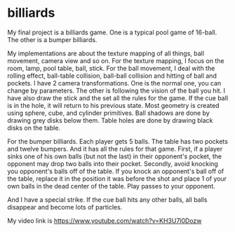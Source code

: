 # billiards
My final project is a billiards game. One is a typical pool game of 16-ball. The
other is a bumper billiards.  

My implementations are about the texture mapping of all things, ball movement,
camera view and so on. For the texture mapping, I focus on the room, lamp, pool
table, ball, stick. For the ball movement, I deal with the rolling effect, ball-table
collision, ball-ball collision and hitting of ball and pockets. I have 2 camera
transformations. One is the normal one, you can change by parameters. The other
is following the vision of the ball you hit. I have also draw the stick and the set all
the rules for the game. If the cue ball is in the hole, it will return to his previous
state. Most geometry is created using sphere, cube, and cylinder primitives. Ball
shadows are done by drawing grey disks below them. Table holes are done by
drawing black disks on the table.  

For the bumper billiards. Each player gets 5 balls. The table has two pockets and
twelve bumpers. And it has all the rules for that game. First, if a player sinks one
of his own balls (but not the last) in their opponent's pocket, the opponent may
drop two balls into their pocket. Secondly, avoid knocking you opponent's balls off
of the table. If you knock an opponent's ball off of the table, replace it in the
position it was before the shot and place 1 of your own balls in the dead center of
the table. Play passes to your opponent.  

And I have a special strike. If the cue ball hits any other balls, all balls disappear
and become lots of particles.  

My video link is https://www.youtube.com/watch?v=KH3U7l0Dozw

